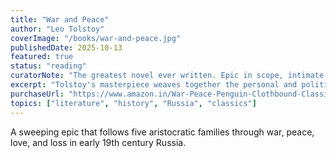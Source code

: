 ```yaml
---
title: "War and Peace"
author: "Leo Tolstoy"
coverImage: "/books/war-and-peace.jpg"
publishedDate: 2025-10-13
featured: true
status: "reading"
curatorNote: "The greatest novel ever written. Epic in scope, intimate in detail, timeless in its insights about human nature."
excerpt: "Tolstoy's masterpiece weaves together the personal and political during Napoleon's invasion of Russia."
purchaseUrl: "https://www.amazon.in/War-Peace-Penguin-Clothbound-Classics/dp/0241265541"
topics: ["literature", "history", "Russia", "classics"]
---
```


A sweeping epic that follows five aristocratic families through war, peace, love, and loss in early 19th century Russia.
